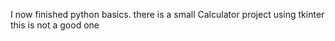 I now finished python basics. there is a small Calculator project using tkinter this is not a good one
